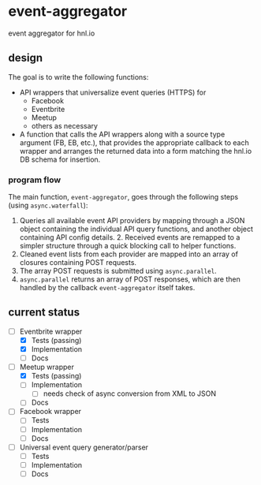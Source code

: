 # event-aggregator

event aggregator for hnl.io


## design

The goal is to write the following functions:

- API wrappers that universalize event queries (HTTPS) for
  - Facebook
  - Eventbrite
  - Meetup
  - others as necessary
- A function that calls the API wrappers along with a source type argument (FB, EB, etc.), that provides the appropriate callback to each wrapper and arranges the returned data into a form matching the hnl.io DB schema for insertion.

### program flow

The main function, `event-aggregator`, goes through the following steps (using
`async.waterfall`):

1. Queries all available event API providers by mapping through a JSON object
   containing the individual API query functions, and another object containing
   API config details.
   2. Received events are remapped to a simpler structure through a quick
      blocking call to helper functions.
3. Cleaned event lists from each provider are mapped into an array of closures
   containing POST requests.
4. The array POST requests is submitted using `async.parallel`.
5. `async.parallel` returns an array of POST responses, which are then handled
   by the callback `event-aggregator` itself takes.

## current status

- [ ] Eventbrite wrapper
  - [x] Tests (passing)
  - [x] Implementation
  - [ ] Docs
- [ ] Meetup wrapper
  - [x] Tests (passing)
  - [ ] Implementation
    - [ ] needs check of async conversion from XML to JSON
  - [ ] Docs
- [ ] Facebook wrapper
  - [ ] Tests
  - [ ] Implementation
  - [ ] Docs
- [ ] Universal event query generator/parser
  - [ ] Tests
  - [ ] Implementation
  - [ ] Docs
